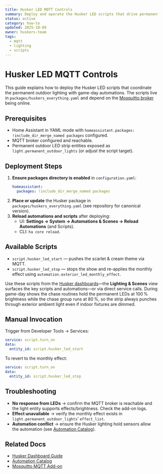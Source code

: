 ```yaml
---
title: Husker LED MQTT Controls
summary: Deploy and operate the Husker LED scripts that drive permanent outdoor lighting via MQTT.
status: active
category: how-to
updated: 2025-10-09
owner: huskers-team
tags:
  - mqtt
  - lighting
  - scripts
---
```


# Husker LED MQTT Controls

This guide explains how to deploy the Husker LED scripts that coordinate the permanent outdoor lighting with game-day automations. The scripts live in `packages/huskers_everything.yaml` and depend on the [Mosquitto broker](../addons/mqtt.md) being online.

## Prerequisites
- Home Assistant in YAML mode with `homeassistant.packages: !include_dir_merge_named packages` configured.
- MQTT broker configured and reachable.
- Permanent outdoor LED strip entities exposed as `light.permanent_outdoor_lights` (or adjust the script target).

## Deployment Steps

1. **Ensure packages directory is enabled** in `configuration.yaml`:
   ```yaml
   homeassistant:
     packages: !include_dir_merge_named packages
   ```
2. **Place or update** the Husker package in `packages/huskers_everything.yaml` (see repository for canonical version).
3. **Reload automations and scripts** after deploying:
   - UI: **Settings → System → Automations & Scenes → Reload Automations** (and Scripts).
   - CLI: `ha core reload`.

## Available Scripts
- `script.husker_led_start` — pushes the scarlet & cream theme via MQTT.
- `script.husker_led_stop` — stops the show and re-applies the monthly effect using `automation.exterior_led_monthly_effect`.

Use these scripts from the [Husker dashboards](../huskers/dashboard.md)—the **Lighting & Scenes** view surfaces the key scripts and automations—or via direct service calls. During game-day shows the chase routines hold the permanent LEDs at 100 % brightness while the chase group runs at 80 %, so the strip always punches through exterior ambient light even if indoor fixtures are dimmed.

## Manual Invocation
Trigger from Developer Tools → Services:

```yaml
service: script.turn_on
data:
  entity_id: script.husker_led_start
```

To revert to the monthly effect:

```yaml
service: script.turn_on
data:
  entity_id: script.husker_led_stop
```

## Troubleshooting
- **No response from LEDs** → confirm the MQTT broker is reachable and the light entity supports effects/brightness. Check the add-on logs.
- **Effect unavailable** → verify the monthly effect exists in `light.permanent_outdoor_lights`’ `effect_list`.
- **Automation conflict** → ensure the Husker lighting hold sensors allow the automation (see [Automation Catalog](../../reference/automations.md)).

## Related Docs
- [Husker Dashboard Guide](../huskers/dashboard.md)
- [Automation Catalog](../../reference/automations.md)
- [Mosquitto MQTT Add-on](../addons/mqtt.md)

